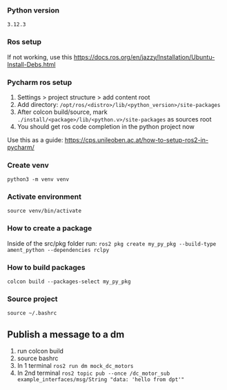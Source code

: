 ### Python version
`3.12.3`
### Ros setup
If not working, use this
https://docs.ros.org/en/jazzy/Installation/Ubuntu-Install-Debs.html

### Pycharm ros setup
1. Settings > project structure > add content root
2. Add directory: `/opt/ros/<distro>/lib/<python_version>/site-packages`
3. After colcon build/source, mark `./install/<package>/lib/<python.v>/site-packages` as sources root
3. You should get ros code completion in the python project now

Use this as a guide:
https://cps.unileoben.ac.at/how-to-setup-ros2-in-pycharm/


### Create venv
`python3 -m venv venv`

### Activate environment
`source venv/bin/activate`

### How to create a package
Inside of the src/pkg folder run:
`ros2 pkg create my_py_pkg --build-type ament_python --dependencies rclpy`

### How to build packages
`colcon build --packages-select my_py_pkg`

### Source project
`source ~/.bashrc`

## Publish a message to a dm
1. run colcon build
2. source bashrc
3. In 1 terminal `ros2 run dm mock_dc_motors`
4. In 2nd terminal `ros2 topic pub --once /dc_motor_sub example_interfaces/msg/String "data: 'hello from dpt'"`